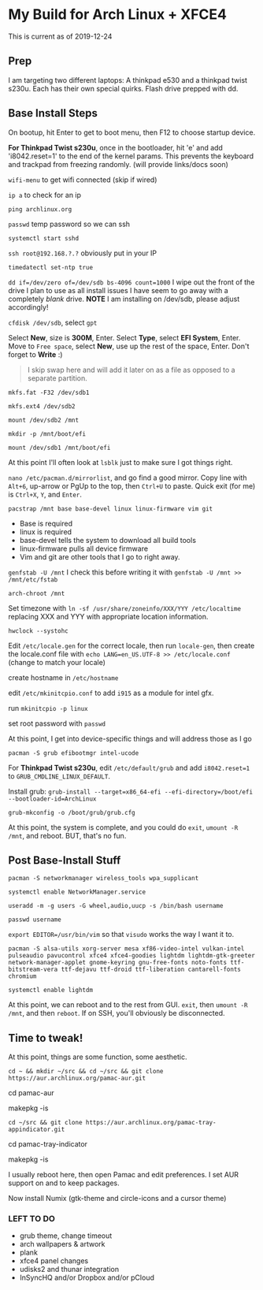 # My Build for Arch Linux + XFCE4

This is current as of 2019-12-24

## Prep

I am targeting two different laptops: A thinkpad e530 and a thinkpad twist s230u. Each has their own special quirks. Flash drive prepped with dd.

## Base Install Steps

On bootup, hit Enter to get to boot menu, then F12 to choose startup device.

**For Thinkpad Twist s230u**, once in the bootloader, hit 'e' and add 'i8042.reset=1' to the end of the kernel params. This prevents the keyboard and trackpad from freezing randomly. (will provide links/docs soon)

`wifi-menu` to get wifi connected (skip if wired)

`ip a` to check for an ip

`ping archlinux.org`

`passwd` temp password so we can ssh

`systemctl start sshd`

`ssh root@192.168.?.?` obviously put in your IP

`timedatectl set-ntp true`

`dd if=/dev/zero of=/dev/sdb bs-4096 count=1000` I wipe out the front of the drive I plan to use as all install issues I have seem to go away with a completely *blank* drive. **NOTE** I am installing on /dev/sdb, please adjust accordingly!

`cfdisk /dev/sdb`, select `gpt`

Select **New**, size is **300M**, Enter. Select **Type**, select **EFI System**, Enter. Move to `Free space`, select **New**, use up the rest of the space, Enter. Don't forget to **Write** :)

> I skip swap here and will add it later on as a file as opposed to a separate partition.

`mkfs.fat -F32 /dev/sdb1`

`mkfs.ext4 /dev/sdb2`

`mount /dev/sdb2 /mnt`

`mkdir -p /mnt/boot/efi`

`mount /dev/sdb1 /mnt/boot/efi`

At this point I'll often look at `lsblk` just to make sure I got things right.

`nano /etc/pacman.d/mirrorlist`, and go find a good mirror. Copy line with `Alt+6`, up-arrow or PgUp to the top, then `Ctrl+U` to paste. Quick exit (for me) is `Ctrl+X`, `Y`, and `Enter`.

`pacstrap /mnt base base-devel linux linux-firmware vim git`

* Base is required
* linux is required
* base-devel tells the system to download all build tools
* linux-firmware pulls all device firmware
* Vim and git are other tools that I go to right away.

`genfstab -U /mnt` I check this before writing it with `genfstab -U /mnt >> /mnt/etc/fstab`

`arch-chroot /mnt`

Set timezone with `ln -sf /usr/share/zoneinfo/XXX/YYY /etc/localtime` replacing XXX and YYY with appropriate location information.

`hwclock --systohc`

Edit `/etc/locale.gen` for the correct locale, then run `locale-gen`, then create the locale.conf file with `echo LANG=en_US.UTF-8 >> /etc/locale.conf` (change to match your locale)

create hostname in `/etc/hostname`

edit `/etc/mkinitcpio.conf` to add `i915` as a module for intel gfx.

run `mkinitcpio -p linux`

set root password with `passwd`

At this point, I get into device-specific things and will address those as I go

`pacman -S grub efibootmgr intel-ucode`

For **Thinkpad Twist s230u**, edit `/etc/default/grub` and add `i8042.reset=1` to `GRUB_CMDLINE_LINUX_DEFAULT`.

Install grub: `grub-install --target=x86_64-efi --efi-directory=/boot/efi --bootloader-id=ArchLinux`

`grub-mkconfig -o /boot/grub/grub.cfg`

At this point, the system is complete, and you could do `exit`, `umount -R /mnt`, and reboot. BUT, that's no fun.

## Post Base-Install Stuff

`pacman -S networkmanager wireless_tools wpa_supplicant`

`systemctl enable NetworkManager.service`

`useradd -m -g users -G wheel,audio,uucp -s /bin/bash username`

`passwd username`

`export EDITOR=/usr/bin/vim` so that `visudo` works the way I want it to.

`pacman -S alsa-utils xorg-server mesa xf86-video-intel vulkan-intel pulseaudio pavucontrol xfce4 xfce4-goodies lightdm lightdm-gtk-greeter network-manager-applet gnome-keyring gnu-free-fonts noto-fonts ttf-bitstream-vera ttf-dejavu ttf-droid ttf-liberation cantarell-fonts chromium`

`systemctl enable lightdm`

At this point, we can reboot and to the rest from GUI. `exit`, then `umount -R /mnt`, and then `reboot`. If on SSH, you'll obviously be disconnected.

## Time to tweak!

At this point, things are some function, some aesthetic.

`cd ~ && mkdir ~/src && cd ~/src && git clone https://aur.archlinux.org/pamac-aur.git`
 
 cd pamac-aur
 
 makepkg -is
 
 `cd ~/src && git clone https://aur.archlinux.org/pamac-tray-appindicator.git`

cd pamac-tray-indicator

makepkg -is

I usually reboot here, then open Pamac and edit preferences. I set AUR support on and to keep packages.

Now install Numix (gtk-theme and circle-icons and a cursor theme)

### LEFT TO DO

* grub theme, change timeout
* arch wallpapers & artwork
* plank
* xfce4 panel changes
* udisks2 and thunar integration
* InSyncHQ and/or Dropbox and/or pCloud
